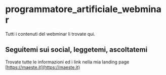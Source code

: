 # programmatore_artificiale_webminar

Tutti i contenuti del webminar li trovate qui.

## Seguitemi sui social, leggetemi, ascoltatemi

Trovate tutte le informazioni ed i link nella mia landing page
[https://maeste.it](https://maeste.it)